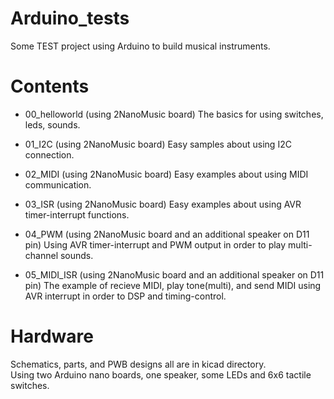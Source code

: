 # Arduino_tests
Some TEST project using Arduino to build musical instruments.  


# Contents
- 00_helloworld (using 2NanoMusic board)
The basics for using switches, leds, sounds.  

- 01_I2C (using 2NanoMusic board)
Easy samples about using I2C connection.  

- 02_MIDI (using 2NanoMusic board)
Easy examples about using MIDI communication.  

- 03_ISR (using 2NanoMusic board)
Easy examples about using AVR timer-interrupt functions.  

- 04_PWM (using 2NanoMusic board and an additional speaker on D11 pin)
Using AVR timer-interrupt and PWM output in order to play multi-channel sounds.  

- 05_MIDI_ISR (using 2NanoMusic board and an additional speaker on D11 pin)
The example of recieve MIDI, play tone(multi), and send MIDI using AVR interrupt in order to DSP and timing-control.  



# Hardware
Schematics, parts, and PWB designs all are in kicad directory.  
Using two Arduino nano boards, one speaker, some LEDs and 6x6 tactile switches.  

